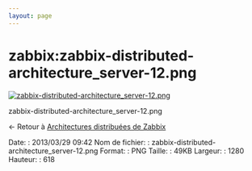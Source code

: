 ```yaml
---
layout: page
---
```


zabbix:zabbix-distributed-architecture\_server-12.png
=====================================================

[![zabbix-distributed-architecture\_server-12.png](..//assets/media/zabbix/zabbix-distributed-architecture_server-12.png@cache=&w=900&h=434 "zabbix-distributed-architecture_server-12.png")](..//assets/media/zabbix/zabbix-distributed-architecture_server-12.png@cache= "Afficher le fichier original")

zabbix-distributed-architecture\_server-12.png

← Retour à [Architectures distribuées de
Zabbix](../../zabbix/zabbix-distributed-architecture.html "zabbix:zabbix-distributed-architecture")

Date:
:   2013/03/29 09:42
Nom de fichier:
:   zabbix-distributed-architecture\_server-12.png
Format:
:   PNG
Taille:
:   49KB
Largeur:
:   1280
Hauteur:
:   618

